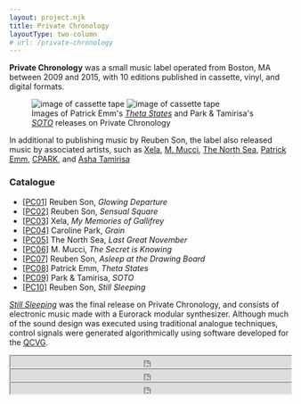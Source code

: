 ```yaml
---
layout: project.njk
title: Private Chronology
layoutType: two-column
# url: /private-chronology
---
```

**Private Chronology** was a small music label operated from Boston, MA between 2009 and 2015, with 10 editions published in cassette, vinyl, and digital formats.

<figure class="figure-medium">
  <img src="https://s3.amazonaws.com/privatechronology/assets/DSCF3880.JPG" alt="image of cassette tape" class="flex-half">
  <img src="https://s3.amazonaws.com/privatechronology/assets/PC09_5.JPG" alt="image of cassette tape" class="flex-half">
  <figcaption>
    Images of Patrick Emm's <a href="/private-chronology/08"><em>Theta States</em></a> and Park &amp; Tamirisa's <a href="/private-chronology/09"><em>SOTO</em></a> releases on Private Chronology
  </figcaption>
</figure>

In additional to publishing music by Reuben Son, the label also released music by associated artists, such as <a href="https://en.wikipedia.org/wiki/Xela_(musician)">Xela</a>, <a href="https://mmucci.bandcamp.com/">M. Mucci</a>, <a href="https://rubbercitynoise.bandcamp.com/album/grandeur-weakness">The North Sea</a>, <a href="https://patrickemm.bandcamp.com/">Patrick Emm</a>, <a href="https://cpark.bandcamp.com/">CPARK</a>, and <a href="https://ashatamirisa.net/">Asha Tamirisa</a>

<h3>Catalogue</h3>
<ul>
  <li><a href="/private-chronology/01">[PC01]</a> Reuben Son, <em>Glowing Departure</em></li>
  <li><a href="/private-chronology/02">[PC02]</a> Reuben Son, <em>Sensual Square</em></li>
  <li><a href="/private-chronology/03">[PC03]</a> Xela, <em>My Memories of Gallifrey</em></li>
  <li><a href="/private-chronology/04">[PC04]</a> Caroline Park, <em>Grain</em></li>
  <li><a href="/private-chronology/05">[PC05]</a> The North Sea, <em>Last Great November</em></li>
  <li><a href="/private-chronology/06">[PC06]</a> M. Mucci, <em>The Secret is Knowing</em></li>
  <li><a href="/private-chronology/07">[PC07]</a> Reuben Son, <em>Asleep at the Drawing Board</em></li>
  <li><a href="/private-chronology/08">[PC08]</a> Patrick Emm, <em>Theta States</em></li>
  <li><a href="/private-chronology/09">[PC09]</a> Park &amp; Tamirisa, <em>SOTO</em></li>
  <li><a href="/private-chronology/10">[PC10]</a> Reuben Son, <em>Still Sleeping</em></li>
</ul>

<p><a href="/private-chronology/10"><em>Still Sleeping</em></a> was the final release on Private Chronology, and consists of electronic music made with a Eurorack modular synthesizer. Although much of the sound design was executed using traditional analogue techniques, control signals were generated algorithmically using software developed for the <a href="/private-chronology/qcvg">QCVG</a>.</p>
<div class="soundcloud-embed">
  <iframe src="https://w.soundcloud.com/player/?url=https%3A//api.soundcloud.com/tracks/195872118&amp;color=666666&amp;show_artwork=false&amp;auto_play=false&amp;hide_related=false&amp;visual=false&amp;show_user=false&amp;show_reposts=false" scrolling="auto" width="100%" height="20px">
  </iframe>
</div>
<div class="soundcloud-embed">
  <iframe src="https://w.soundcloud.com/player/?url=https%3A//api.soundcloud.com/tracks/195872114&amp;color=666666&amp;show_artwork=false&amp;auto_play=false&amp;hide_related=false&amp;visual=false&amp;show_user=false&amp;show_reposts=false" scrolling="auto" width="100%" height="20px"></iframe></div>
  <div class="soundcloud-embed">
  <iframe src="https://w.soundcloud.com/player/?url=https%3A//api.soundcloud.com/tracks/195872108&amp;color=666666&amp;show_artwork=false&amp;auto_play=false&amp;hide_related=false&amp;visual=false&amp;show_user=false&amp;show_reposts=false" scrolling="auto" width="100%" height="20px"></iframe>
</div>